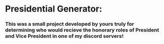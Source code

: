 # Presidential Generator:

### This was a small project developed by yours truly for determining who would recieve the honorary roles of **President** and **Vice President** in one of my discord servers!